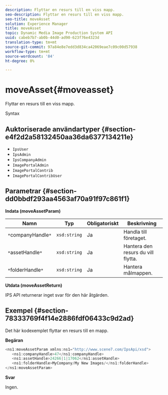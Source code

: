 ```yaml
---
description: Flyttar en resurs till en viss mapp.
seo-description: Flyttar en resurs till en viss mapp.
seo-title: moveAsset
solution: Experience Manager
title: moveAsset
topic: Dynamic Media Image Production System API
uuid: cabeb7b7-ab0b-44d0-ad90-623f76e4323d
translation-type: tm+mt
source-git-commit: 97a84e8e7edd3d834ca42069eae7c09c00d57938
workflow-type: tm+mt
source-wordcount: '84'
ht-degree: 0%

---
```



# moveAsset{#moveasset}

Flyttar en resurs till en viss mapp.

Syntax

## Auktoriserade användartyper {#section-e4f2d2a58132450aa36da6377134211e}

* `IpsUser`
* `IpsAdmin`
* `IpsCompanyAdmin`
* `ImagePortalAdmin`
* `ImagePortalContrib`
* `ImagePortalContribUser`

## Parametrar {#section-dd0bbdf293aa4563af70a91f97c861f1}

**Indata (moveAssetParam)**

| Namn | Typ | Obligatoriskt | Beskrivning |
|---|---|---|---|
| `*`companyHandle`*` | `xsd:string` | Ja | Handla till företaget. |
| `*`assetHandle`*` | `xsd:string` | Ja | Hantera den resurs du vill flytta. |
| `*`folderHandle`*` | `xsd:string` | Ja | Hantera målmappen. |

**Utdata (moveAssetReturn)**

IPS API returnerar inget svar för den här åtgärden.

## Exempel {#section-78333769f4f14e2886fdf06433c9d2ad}

Det här kodexemplet flyttar en resurs till en mapp.

**Begäran**

```java
<ns1:moveAssetParam xmlns:ns1="http://www.scene7.com/IpsApi/xsd">
   <ns1:companyHandle>47</ns1:companyHandle>
   <ns1:assetHandle>24266|1|17062</ns1:assetHandle>
   <ns1:folderHandle>MyCompany/My New Images/</ns1:folderHandle>
</ns1:moveAssetParam>
```

**Svar**

Ingen.
